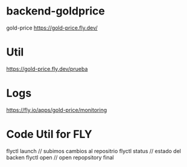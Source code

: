 # backend-goldprice

gold-price
https://gold-price.fly.dev/

# Util

 https://gold-price.fly.dev/prueba
# Logs
https://fly.io/apps/gold-price/monitoring

# Code Util for FLY
flyctl launch // subimos cambios al repositrio
flyctl status // estado del backen
flyctl open // open repopsitory final

